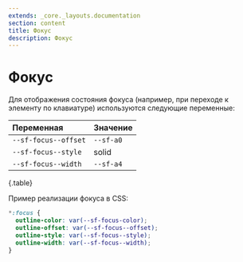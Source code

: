```yaml
---
extends: _core._layouts.documentation
section: content
title: Фокус
description: Фокус
---
```


# Фокус

Для отображения состояния фокуса (например, при переходе к элементу по клавиатуре) используются следующие переменные:

| Переменная           | Значение  |
|:---------------------|:----------|
| `--sf-focus--offset` | `--sf-a0` |
| `--sf-focus--style`  | solid     |
| `--sf-focus--width`  | `--sf-a4` |
{.table}

Пример реализации фокуса в CSS:

```css
*:focus {
  outline-color: var(--sf-focus-color);
  outline-offset: var(--sf-focus--offset);
  outline-style: var(--sf-focus--style);
  outline-width: var(--sf-focus--width);
}
```
